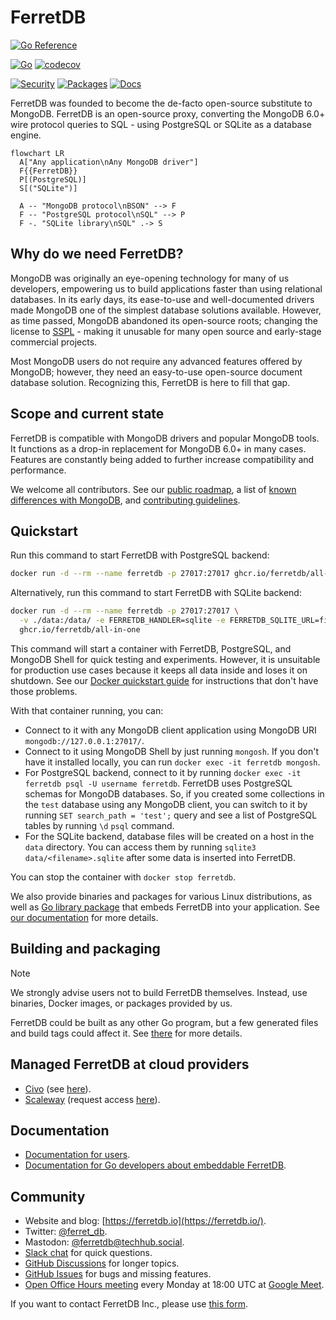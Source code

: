 # FerretDB

[![Go Reference](https://pkg.go.dev/badge/github.com/FerretDB/FerretDB/ferretdb.svg)](https://pkg.go.dev/github.com/FerretDB/FerretDB/ferretdb)

[![Go](https://github.com/FerretDB/FerretDB/actions/workflows/go.yml/badge.svg?branch=main)](https://github.com/FerretDB/FerretDB/actions/workflows/go.yml)
[![codecov](https://codecov.io/gh/FerretDB/FerretDB/branch/main/graph/badge.svg?token=JZ56XFT3DM)](https://codecov.io/gh/FerretDB/FerretDB)

[![Security](https://github.com/FerretDB/FerretDB/actions/workflows/security.yml/badge.svg?branch=main)](https://github.com/FerretDB/FerretDB/actions/workflows/security.yml)
[![Packages](https://github.com/FerretDB/FerretDB/actions/workflows/packages.yml/badge.svg?branch=main)](https://github.com/FerretDB/FerretDB/actions/workflows/packages.yml)
[![Docs](https://github.com/FerretDB/FerretDB/actions/workflows/docs.yml/badge.svg?branch=main)](https://github.com/FerretDB/FerretDB/actions/workflows/docs.yml)

FerretDB was founded to become the de-facto open-source substitute to MongoDB.
FerretDB is an open-source proxy, converting the MongoDB 6.0+ wire protocol queries to SQL -
using PostgreSQL or SQLite as a database engine.

```mermaid
flowchart LR
  A["Any application\nAny MongoDB driver"]
  F{{FerretDB}}
  P[(PostgreSQL)]
  S[("SQLite")]

  A -- "MongoDB protocol\nBSON" --> F
  F -- "PostgreSQL protocol\nSQL" --> P
  F -. "SQLite library\nSQL" .-> S
```

## Why do we need FerretDB?

MongoDB was originally an eye-opening technology for many of us developers,
empowering us to build applications faster than using relational databases.
In its early days, its ease-to-use and well-documented drivers made MongoDB one of the simplest database solutions available.
However, as time passed, MongoDB abandoned its open-source roots;
changing the license to [SSPL](https://www.mongodb.com/licensing/server-side-public-license) - making it unusable for many open source and early-stage commercial projects.

Most MongoDB users do not require any advanced features offered by MongoDB;
however, they need an easy-to-use open-source document database solution.
Recognizing this, FerretDB is here to fill that gap.

## Scope and current state

FerretDB is compatible with MongoDB drivers and popular MongoDB tools.
It functions as a drop-in replacement for MongoDB 6.0+ in many cases.
Features are constantly being added to further increase compatibility and performance.

We welcome all contributors.
See our [public roadmap](https://github.com/orgs/FerretDB/projects/2/views/1),
a list of [known differences with MongoDB](https://docs.ferretdb.io/diff/),
and [contributing guidelines](CONTRIBUTING.md).

## Quickstart

Run this command to start FerretDB with PostgreSQL backend:

```sh
docker run -d --rm --name ferretdb -p 27017:27017 ghcr.io/ferretdb/all-in-one
```

Alternatively, run this command to start FerretDB with SQLite backend:

```sh
docker run -d --rm --name ferretdb -p 27017:27017 \
  -v ./data:/data/ -e FERRETDB_HANDLER=sqlite -e FERRETDB_SQLITE_URL=file:/data/ \
  ghcr.io/ferretdb/all-in-one
```

This command will start a container with FerretDB, PostgreSQL, and MongoDB Shell for quick testing and experiments.
However, it is unsuitable for production use cases because it keeps all data inside and loses it on shutdown.
See our [Docker quickstart guide](https://docs.ferretdb.io/quickstart-guide/docker/) for instructions
that don't have those problems.

With that container running, you can:

- Connect to it with any MongoDB client application using MongoDB URI `mongodb://127.0.0.1:27017/`.
- Connect to it using MongoDB Shell by just running `mongosh`.
  If you don't have it installed locally, you can run `docker exec -it ferretdb mongosh`.
- For PostgreSQL backend, connect to it by running `docker exec -it ferretdb psql -U username ferretdb`.
  FerretDB uses PostgreSQL schemas for MongoDB databases.
  So, if you created some collections in the `test` database using any MongoDB client,
  you can switch to it by running `SET search_path = 'test';` query
  and see a list of PostgreSQL tables by running `\d` `psql` command.
- For the SQLite backend, database files will be created on a host in the `data` directory.
  You can access them by running `sqlite3 data/<filename>.sqlite` after some data is inserted into FerretDB.

You can stop the container with `docker stop ferretdb`.

We also provide binaries and packages for various Linux distributions,
as well as [Go library package](https://pkg.go.dev/github.com/FerretDB/FerretDB/ferretdb) that embeds FerretDB into your application.
See [our documentation](https://docs.ferretdb.io/quickstart-guide/) for more details.

## Building and packaging

> [!NOTE]
> We strongly advise users not to build FerretDB themselves.
> Instead, use binaries, Docker images, or packages provided by us.

FerretDB could be built as any other Go program,
but a few generated files and build tags could affect it.
See [there](https://pkg.go.dev/github.com/FerretDB/FerretDB/build/version) for more details.

## Managed FerretDB at cloud providers

- [Civo](https://www.civo.com) (see [here](https://www.civo.com/marketplace/FerretDB)).
- [Scaleway](https://www.scaleway.com/) (request access [here](https://www.scaleway.com/en/betas/#managed-document-database)).

## Documentation

- [Documentation for users](https://docs.ferretdb.io/).
- [Documentation for Go developers about embeddable FerretDB](https://pkg.go.dev/github.com/FerretDB/FerretDB/ferretdb).

## Community

- Website and blog: [https://ferretdb.io](https://ferretdb.io/).
- Twitter: [@ferret_db](https://twitter.com/ferret_db).
- Mastodon: [@ferretdb@techhub.social](https://techhub.social/@ferretdb).
- [Slack chat](https://join.slack.com/t/ferretdb/shared_invite/zt-zqe9hj8g-ZcMG3~5Cs5u9uuOPnZB8~A) for quick questions.
- [GitHub Discussions](https://github.com/FerretDB/FerretDB/discussions) for longer topics.
- [GitHub Issues](https://github.com/FerretDB/FerretDB/issues) for bugs and missing features.
- [Open Office Hours meeting](https://calendar.google.com/event?action=TEMPLATE&tmeid=NjNkdTkyN3VoNW5zdHRiaHZybXFtb2l1OWtfMjAyMTEyMTNUMTgwMDAwWiBjX24zN3RxdW9yZWlsOWIwMm0wNzQwMDA3MjQ0QGc&tmsrc=c_n37tquoreil9b02m0740007244%40group.calendar.google.com&scp=ALL)
  every Monday at 18:00 UTC at [Google Meet](https://meet.google.com/mcb-arhw-qbq).

If you want to contact FerretDB Inc., please use [this form](https://www.ferretdb.io/contact/).
